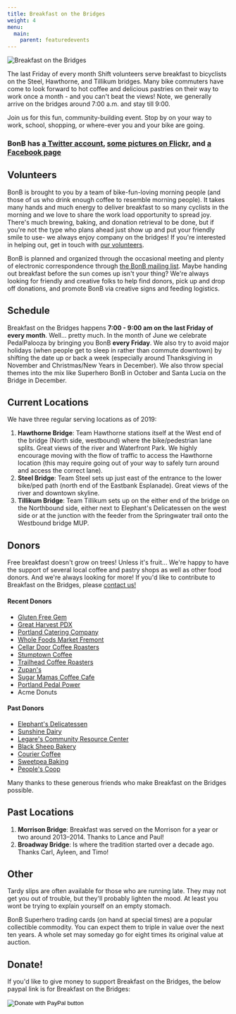 ```yaml
---
title: Breakfast on the Bridges
weight: 4
menu:
  main:
    parent: featuredevents
---
```

<img src=/images/BonB_header.jpg align=center alt="Breakfast on the Bridges">

The last Friday of every month Shift volunteers serve breakfast to bicyclists on the Steel, Hawthorne, and Tillikum bridges. Many bike commuters have come to look forward to hot coffee and delicious pastries on their way to work once a month - and you can't beat the views! Note, we generally arrive on the bridges around 7:00 a.m. and stay till 9:00. 

Join us for this fun, community-building event. Stop by on your way to work, school, shopping, or where-ever you and your bike are going.

### BonB has [a Twitter account](https://twitter.com/bonbpdx), [some pictures on Flickr](http://flickr.com/photos/tags/bonb/), and [a Facebook page](https://www.facebook.com/bonbpdx/)

## Volunteers

BonB is brought to you by a team of bike-fun-loving morning people (and those of us who drink enough coffee to resemble morning people). It takes many hands and much energy to deliver breakfast to so many cyclists in the morning and we love to share the work load opportunity to spread joy. There's much brewing, baking, and donation retrieval to be done, but if you're not the type who plans ahead just show up and put your friendly smile to use- we always enjoy company on the bridges! If you're interested in helping out, get in touch with [our volunteers](mailto:bonb@lists.riseup.net).

BonB is planned and organized through the occasional meeting and plenty of electronic correspondence through [the BonB mailing list](https://lists.riseup.net/www/info/bonb). Maybe handing out breakfast before the sun comes up isn't your thing? We're always looking for friendly and creative folks to help find donors, pick up and drop off donations, and promote BonB via creative signs and feeding logistics.

## Schedule

Breakfast on the Bridges happens **7:00 - 9:00 am on the last Friday of every month**. Well... pretty much. In the month of June we celebrate PedalPalooza by bringing you BonB **every Friday**. We also try to avoid major holidays (when people get to sleep in rather than commute downtown) by shifting the date up or back a week (especially around Thanksgiving in November and Christmas/New Years in December). We also throw special themes into the mix like Superhero BonB in October and Santa Lucia on the Bridge in December.

## Current Locations

We have three regular serving locations as of 2019:

1. **Hawthorne Bridge**: Team Hawthorne stations itself at the West end of the bridge (North side, westbound) where the bike/pedestrian lane splits. Great views of the river and Waterfront Park. We highly encourage moving with the flow of traffic to access the Hawthorne location (this may require going out of your way to safely turn around and access the correct lane). 
2. **Steel Bridge**: Team Steel sets up just east of the entrance to the lower bike/ped path (north end of the Eastbank Esplanade). Great views of the river and downtown skyline. 
3. **Tillikum Bridge**:  Team Tillikum sets up on the either end of the bridge on the Northbound side, either next to Elephant's Delicatessen on the west side or at the junction with the feeder from the Springwater trail onto the Westbound bridge MUP.

## Donors

Free breakfast doesn't grow on trees! Unless it's fruit... We're happy to have the support of several local coffee and pastry shops as well as other food donors. And we're always looking for more! If you'd like to contribute to Breakfast on the Bridges, please [contact us!](mailto:bonb@lists.riseup.net)

#### Recent Donors

* [Gluten Free Gem](http://www.glutenfreegem.com/)
* [Great Harvest PDX](http://greatharvestportland.com/)
* [Portland Catering Company](http://portlandcateringcompany.com/)
* [Whole Foods Market Fremont](http://wholefoodsmarket.com/stores/fremont/)
* [Cellar Door Coffee Roasters](http://www.cellardoorcoffee.com/)
* [Stumptown Coffee](http://www.stumptowncoffee.com)
* [Trailhead Coffee Roasters](http://www.trailheadcoffeeroasters.com/)
* [Zupan's](http://zupans.com/) 
* [Sugar Mamas Coffee Cafe](http://www.facebook.com/pages/Sugar-Mamas-Coffee-Cafe/195305340364/)
* [Portland Pedal Power](http://www.portlandpedalpower.com/about)
* Acme Donuts

#### Past Donors

* [ Elephant's Delicatessen](http://www.elephantsdeli.com/)
* [ Sunshine Dairy](http://www.sunshinedairyfoods.com/)
* [ Legare's Community Resource Center](http://legares.blogspot.com/)
* [ Black Sheep Bakery](http://www.blacksheepbakery.com/)
* [ Courier Coffee](http://www.couriercoffeeroasters.com/)
* [ Sweetpea Baking](http://www.sweetpeabaking.com/)
* [ People's Coop](http://www.peoples.coop/)

Many thanks to these generous friends who make Breakfast on the Bridges possible.

## Past Locations

1. **Morrison Bridge**: Breakfast was served on the Morrison for a year or two around 2013–2014.  Thanks to Lance and Paul!
2. **Broadway Bridge**: Is where the tradition started over a decade ago.  Thanks Carl, Ayleen, and Timo!

## Other

Tardy slips are often available for those who are running late. They may not get you out of trouble, but they'll probably lighten the mood. At least you wont be trying to explain yourself on an empty stomach. 

BonB Superhero trading cards (on hand at special times) are a popular collectible commodity. You can expect them to triple in value over the next ten years. A whole set may someday go for eight times its original value at auction.

## Donate!

If you'd like to give money to support Breakfast on the Bridges, the below paypal link is for Breakfast on the Bridges:

<form action="https://www.paypal.com/donate" method="post" target="_top">
<input type="hidden" name="hosted_button_id" value="NZ9BJRJ43NMTC" />
<input type="image" src="https://www.paypalobjects.com/en_US/i/btn/btn_donateCC_LG.gif" border="0" name="submit" title="PayPal - The safer, easier way to pay online!" alt="Donate with PayPal button" />
<img alt="" border="0" src="https://www.paypal.com/en_US/i/scr/pixel.gif" width="1" height="1" />
</form>

